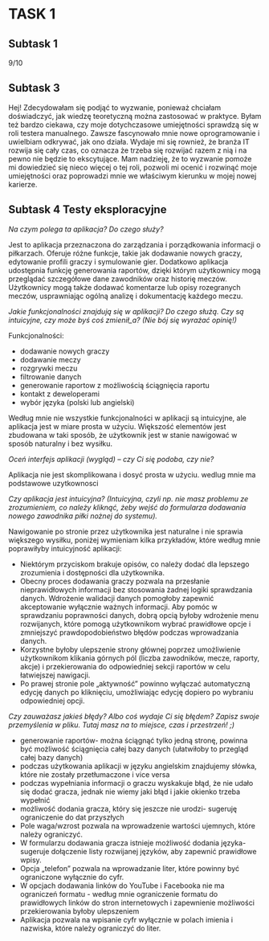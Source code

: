 # **TASK 1** 

## Subtask 1 

9/10

## Subtask 3

Hej!
Zdecydowałam się podjąć to wyzwanie, ponieważ chciałam doświadczyć, jak wiedzę teoretyczną można zastosować w praktyce. Byłam też bardzo ciekawa, czy moje dotychczasowe umiejętności sprawdzą się w roli testera manualnego. Zawsze fascynowało mnie nowe oprogramowanie i uwielbiam odkrywać, jak ono działa. Wydaje mi się rownież, że branża IT rozwija się cały czas, co oznacza że trzeba się rozwijać razem z nią i na pewno nie będzie to ekscytujące. Mam nadzieję, że to wyzwanie pomoże mi dowiedzieć się nieco więcej o tej roli, pozwoli mi ocenić i rozwinąć moje umiejętności oraz poprowadzi mnie we właściwym kierunku w mojej nowej karierze.

## Subtask 4 Testy eksploracyjne

*Na czym polega ta aplikacja? Do czego służy?*

Jest to aplikacja przeznaczona do zarządzania i porządkowania informacji o piłkarzach. Oferuje różne funkcje, takie jak dodawanie nowych graczy, edytowanie profili graczy i symulowanie gier. Dodatkowo aplikacja udostępnia funkcję generowania raportów, dzięki którym użytkownicy mogą przeglądać szczegółowe dane zawodników oraz historię meczów. Użytkownicy mogą także dodawać komentarze lub opisy rozegranych meczów, usprawniając ogólną analizę i dokumentację każdego meczu.

*Jakie funkcjonalności znajdują się w aplikacji? Do czego służą. Czy są intuicyjne, czy może byś coś zmienił_a? (Nie bój się wyrażać opinię!)*

Funkcjonalności:
- dodawanie nowych graczy 
- dodawanie meczy
- rozgrywki meczu
- filtrowanie danych
- generowanie raportow z możliwością ściągnięcia raportu
- kontakt z deweloperami
- wybór języka (polski lub angielski)

Według mnie nie wszystkie funkcjonalności w aplikacji są intuicyjne, ale aplikacja jest w miare prosta w użyciu. Większość elementów jest zbudowana w taki sposób, że użytkownik jest w stanie nawigować w sposób naturalny i bez wysiłku. 

*Oceń interfejs aplikacji (wygląd) – czy Ci się podoba, czy nie?*

Aplikacja nie jest skomplikowana i dosyć prosta w użyciu. wedlug mnie ma podstawowe uzytkownosci

*Czy aplikacja jest intuicyjna? (Intuicyjna, czyli np. nie masz problemu ze zrozumieniem, co należy kliknąć, żeby wejść do formularza dodawania nowego zawodnika piłki nożnej do systemu).*

Nawigowanie po stronie przez użytkownika jest naturalne i nie sprawia większego wysiłku, poniżej wymieniam kilka przykładów, które według mnie poprawiłyby intuicyjność aplikacji:

- Niektórym przyciskom brakuje opisów, co należy dodać dla lepszego zrozumienia i dostępności dla użytkownika.
- Obecny proces dodawania graczy pozwala na przesłanie nieprawidłowych informacji bez stosowania żadnej logiki sprawdzania danych. Wdrożenie walidacji danych pomogłoby zapewnić akceptowanie wyłącznie ważnych informacji. Aby pomóc w sprawdzaniu poprawności danych, dobrą opcią byłoby wdrożenie menu rozwijanych, które pomogą użytkownikom wybrać prawidłowe opcje i zmniejszyć prawdopodobieństwo błędów podczas wprowadzania danych.
- Korzystne byłoby ulepszenie strony głównej poprzez umożliwienie użytkownikom klikania górnych pól (liczba zawodników, mecze, raporty, akcje) i przekierowania do odpowiedniej sekcji raportów w celu łatwiejszej nawigacji.
- Po prawej stronie pole „aktywność” powinno wyłączać automatyczną edycję danych po kliknięciu, umożliwiając edycję dopiero po wybraniu odpowiedniej opcji.
  

*Czy zauważasz jakieś błędy? Albo coś wydaje Ci się błędem? Zapisz swoje przemyślenia w pliku. Tutaj masz na to miejsce, czas i przestrzeń! ;)*

- generowanie raportów- można ściągnąć tylko jedną stronę, powinna być możliwość ściągnięcia całej bazy danych (ułatwiłoby to przegląd całej bazy danych)
- podczas użytkowania aplikacji w języku angielskim znajdujemy słówka, które nie zostały przetłumaczone i vice versa
- podczas wypełniania informacji o graczu wyskakuje błąd, że nie udało się dodać gracza, jednak nie wiemy jaki błąd i jakie okienko trzeba wypełnić
- możliwość dodania gracza, który się jeszcze nie urodzi- sugeruję ograniczenie do dat przyszłych
- Pole waga/wzrost pozwala na wprowadzenie wartości ujemnych, które należy ograniczyć.
- W formularzu dodawania gracza istnieje możliwość dodania języka- sugeruje dołączenie listy rozwijanej języków, aby zapewnić prawidłowe wpisy.
- Opcja „telefon” pozwala na wprowadzanie liter, które powinny być ograniczone wyłącznie do cyfr.
- W opcjach dodawania linków do YouTube i Facebooka nie ma ograniczeń formatu - według mnie ograniczenie formatu do prawidłowych linków do stron internetowych i zapewnienie możliwości przekierowania byłoby ulepszeniem
- Aplikacja pozwala na wpisanie cyfr wyłącznie w polach imienia i nazwiska, które należy ograniczyć do liter.




